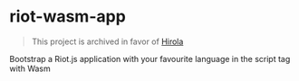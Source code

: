 # riot-wasm-app

> This project is archived in favor of [Hirola](https://github.com/geofmureithi/hirola)

Bootstrap a Riot.js application with your favourite language in the script tag with Wasm
